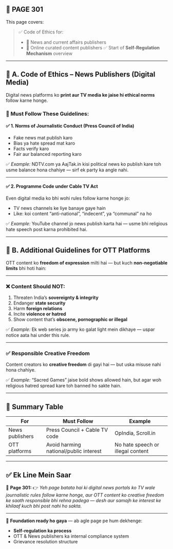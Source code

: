 ## 📄 **PAGE 301**

This page covers:

> ✅ Code of Ethics for:
>
> * 📰 News and current affairs publishers
> * 🎥 Online curated content publishers
>   ✅ Start of **Self-Regulation Mechanism** overview

---

## 📰 **A. Code of Ethics – News Publishers (Digital Media)**

Digital news platforms ko **print aur TV media ke jaise hi ethical norms** follow karne honge.

### 🔹 Must Follow These Guidelines:

#### ✅ 1. **Norms of Journalistic Conduct** (Press Council of India)

* Fake news mat publish karo
* Bias ya hate spread mat karo
* Facts verify karo
* Fair aur balanced reporting karo

✅ *Example:*
NDTV.com ya AajTak.in kisi political news ko publish kare toh usme balance hona chahiye — sirf ek party ka angle nahi.

---

#### ✅ 2. **Programme Code under Cable TV Act**

Even digital media ko bhi wohi rules follow karne honge jo:

* TV news channels ke liye banaye gaye hain
* Like: koi content “anti-national”, “indecent”, ya “communal” na ho

✅ *Example:*
YouTube channel jo news publish karta hai — usme bhi religious hate speech post karna prohibited hai.

---

## 🎥 **B. Additional Guidelines for OTT Platforms**

OTT content ko **freedom of expression** milti hai — but kuch **non-negotiable limits** bhi hoti hain:

---

### ❌ Content Should NOT:

1. Threaten India’s **sovereignty & integrity**
2. Endanger **state security**
3. Harm **foreign relations**
4. Incite **violence or hatred**
5. Show content that’s **obscene, pornographic or illegal**

✅ *Example:*
Ek web series jo army ko galat light mein dikhaye — uspar notice aata hai under this rule.

---

### ✅ Responsible Creative Freedom

Content creators ko **creative freedom** di gayi hai — but uska misuse nahi hona chahiye.

✅ *Example:*
“Sacred Games” jaise bold shows allowed hain, but agar woh religious hatred spread kare toh banned ho sakte hain.

---

## 🧩 Summary Table

| For             | Must Follow                            | Example                           |
| --------------- | -------------------------------------- | --------------------------------- |
| News publishers | Press Council + Cable TV code          | OpIndia, Scroll.in                |
| OTT platforms   | Avoid harming national/public interest | No hate speech or illegal content |

---

## ✅ **Ek Line Mein Saar**

📌 **Page 301:**
👉 *Yeh page batata hai ki digital news portals ko TV wale journalistic rules follow karne honge, aur OTT content ko creative freedom ke saath responsible bhi rehna padega — desh aur samajh ke interest ke khilaaf kuch bhi post nahi ho sakta.*

---

🧱 **Foundation ready ho gaya** — ab agle page pe hum dekhenge:

* **Self-regulation ka process**
* OTT & News publishers ka internal compliance system
* Grievance resolution structure

